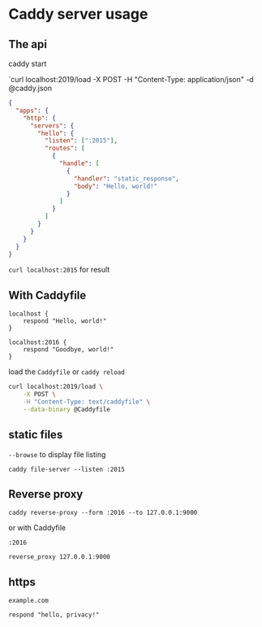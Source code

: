# Caddy server usage

## The api

caddy start

`curl localhost:2019/load -X POST -H "Content-Type: application/json" -d @caddy.json

```json
{
  "apps": {
    "http": {
      "servers": {
        "hello": {
          "listen": [":2015"],
          "routes": [
            {
              "handle": [
                {
                  "handler": "static_response",
                  "body": "Hello, world!"
                }
              ]
            }
          ]
        }
      }
    }
  }
}
```

`curl localhost:2015` for result

## With Caddyfile

```caddyfile
localhost {
    respond "Hello, world!"
}

localhost:2016 {
    respond "Goodbye, world!"
}
```

load the `Caddyfile` or `caddy reload`

```sh
curl localhost:2019/load \
    -X POST \
    -H "Content-Type: text/caddyfile" \
    --data-binary @Caddyfile
```

## static files

`--browse` to display file listing

`caddy file-server --listen :2015`

## Reverse proxy

`caddy reverse-proxy --form :2016 --to 127.0.0.1:9000`

or with Caddyfile

```caddyfile
:2016

reverse_proxy 127.0.0.1:9000
```

## https

```caddyfile
example.com

respond "hello, privacy!"
```
